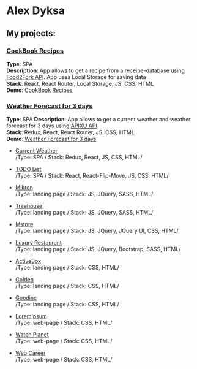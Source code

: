 # Alex Dyksa
## My projects:

### [CookBook Recipes](https://odyksa.github.io/cookbook) ###  
**Type**: SPA  
**Description**: App allows to get a recipe from a receipe-database using [Food2Fork API](https://www.food2fork.com/about/api). App uses Local Storage for saving data  
**Stack**: React, React Router, Local Storage, JS, CSS, HTML  
**Demo**: [CookBook Recipes](https://odyksa.github.io/cookbook) 

### [Weather Forecast for 3 days](https://odyksa.github.io/weather-forecast) ###  
**Type**: SPA 
**Description**: App allows to get a current weather and weather forecast for 3 days using [APIXU API](https://www.apixu.com/api.aspx).  
**Stack**: Redux, React, React Router, JS, CSS, HTML   
**Demo**: [Weather Forecast for 3 days](https://odyksa.github.io/weather-forecast)   

- [Current Weather](https://odyksa.github.io/current_weather)  
/Type: SPA / Stack: Redux, React, JS, CSS, HTML/  

- [TODO List](https://odyksa.github.io/todo_list)  
/Type: SPA / Stack: React, React-Flip-Move, JS, CSS, HTML/  

- [Mikron](https://odyksa.github.io/mikron)  
/Type: landing page / Stack: JS, JQuery, SASS, HTML/  

- [Treehouse](https://odyksa.github.io/treehouse)  
/Type: landing page / Stack: JS, JQuery, SASS, HTML/  

- [Mstore](https://odyksa.github.io/mstore)  
/Type: landing page / Stack: JS, JQuery, JQuery UI, CSS, HTML/ 

- [Luxury Restaurant](https://odyksa.github.io/luxury_restaurant)  
/Type: landing page / Stack: JS, JQuery, Bootstrap, SASS, HTML/

- [ActiveBox](https://odyksa.github.io/activebox)  
/Type: landing page / Stack: CSS, HTML/

- [Golden](https://odyksa.github.io/golden)  
/Type: landing page / Stack: CSS, HTML/

- [Goodinc](https://odyksa.github.io/goodinc)  
/Type: landing page / Stack: CSS, HTML/

- [LoremIpsum](https://odyksa.github.io/lorem_ipsum)  
/Type: web-page / Stack: CSS, HTML/

- [Watch Planet](https://odyksa.github.io/watch_planet)  
/Type: web-page / Stack: CSS, HTML/

- [Web Career](https://odyksa.github.io/webcareer)  
/Type: web-page / Stack: CSS, HTML/


